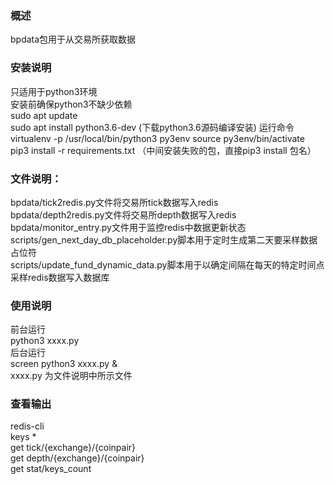 ### 概述  
bpdata包用于从交易所获取数据
### 安装说明
只适用于python3环境  
安装前确保python3不缺少依赖  
sudo apt update  
sudo apt install python3.6-dev  (下载python3.6源码编译安装)
运行命令   virtualenv -p /usr/local/bin/python3 py3env
          source py3env/bin/activate
          pip3 install -r requirements.txt  （中间安装失败的包，直接pip3 install 包名）
### 文件说明：
bpdata/tick2redis.py文件将交易所tick数据写入redis  
bpdata/depth2redis.py文件将交易所depth数据写入redis  
bpdata/monitor_entry.py文件用于监控redis中数据更新状态  
scripts/gen_next_day_db_placeholder.py脚本用于定时生成第二天要采样数据占位符  
scripts/update_fund_dynamic_data.py脚本用于以确定间隔在每天的特定时间点采样redis数据写入数据库    
### 使用说明
前台运行  
python3 xxxx.py  
后台运行  
screen python3 xxxx.py &  
xxxx.py 为文件说明中所示文件  
### 查看输出
redis-cli  
keys *  
get tick/{exchange}/{coinpair}  
get depth/{exchange}/{coinpair}  
get stat/keys_count  
